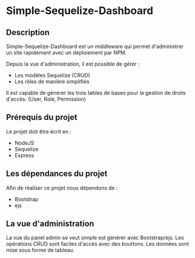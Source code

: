 # Simple-Sequelize-Dashboard

## Description

Simple-Sequelize-Dashboard est un middleware qui permet d'administrer un site rapidement avec un déploiement par NPM.

Depuis la vue d'administration, il est possible de gérer :

- Les modèles Sequelize (CRUD)
- Les rôles de manière simplifiés

Il est capable de générer les trois tables de bases pour la gestion de droits d'accès. (User, Role, Permission)

## Prérequis du projet

Le projet doit être écrit en :

- NodeJS
- Sequelize
- Express

## Les dépendances du projet

Afin de réaliser ce projet nous dépendons de :

- Bootstrap
- ejs

## La vue d'administration

La vue du panel admin se veut simple est générer avec Bootstrap/ejs.
Les opérations CRUD sont faciles d'accès avec des bouttons.
Les données sont mise sous forme de tableau.
